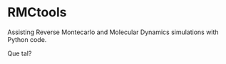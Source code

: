 # RMCtools

Assisting Reverse Montecarlo and Molecular Dynamics simulations with Python code. 

Que tal?